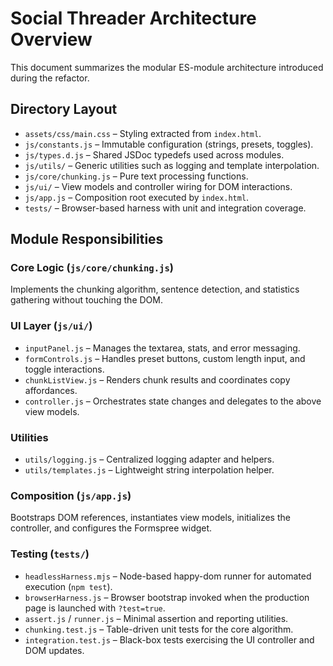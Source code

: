 # Social Threader Architecture Overview

This document summarizes the modular ES-module architecture introduced during the refactor.

## Directory Layout

- `assets/css/main.css` – Styling extracted from `index.html`.
- `js/constants.js` – Immutable configuration (strings, presets, toggles).
- `js/types.d.js` – Shared JSDoc typedefs used across modules.
- `js/utils/` – Generic utilities such as logging and template interpolation.
- `js/core/chunking.js` – Pure text processing functions.
- `js/ui/` – View models and controller wiring for DOM interactions.
- `js/app.js` – Composition root executed by `index.html`.
- `tests/` – Browser-based harness with unit and integration coverage.

## Module Responsibilities

### Core Logic (`js/core/chunking.js`)
Implements the chunking algorithm, sentence detection, and statistics gathering without touching the DOM.

### UI Layer (`js/ui/`)
- `inputPanel.js` – Manages the textarea, stats, and error messaging.
- `formControls.js` – Handles preset buttons, custom length input, and toggle interactions.
- `chunkListView.js` – Renders chunk results and coordinates copy affordances.
- `controller.js` – Orchestrates state changes and delegates to the above view models.

### Utilities
- `utils/logging.js` – Centralized logging adapter and helpers.
- `utils/templates.js` – Lightweight string interpolation helper.

### Composition (`js/app.js`)
Bootstraps DOM references, instantiates view models, initializes the controller, and configures the Formspree widget.

### Testing (`tests/`)
- `headlessHarness.mjs` – Node-based happy-dom runner for automated execution (`npm test`).
- `browserHarness.js` – Browser bootstrap invoked when the production page is launched with `?test=true`.
- `assert.js` / `runner.js` – Minimal assertion and reporting utilities.
- `chunking.test.js` – Table-driven unit tests for the core algorithm.
- `integration.test.js` – Black-box tests exercising the UI controller and DOM updates.
